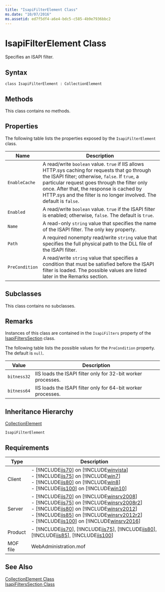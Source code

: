 ```yaml
---
title: "IsapiFilterElement Class"
ms.date: "10/07/2016"
ms.assetid: ed7f5df4-a6e4-bdc5-c585-4b9e7936bbc2
---
```

# IsapiFilterElement Class

Specifies an ISAPI filter.  
  
## Syntax  
  
```vbs  
class IsapiFilterElement : CollectionElement  
```  
  
## Methods  

 This class contains no methods.  
  
## Properties  

 The following table lists the properties exposed by the `IsapiFilterElement` class.  
  
|Name|Description|  
|----------|-----------------|  
|`EnableCache`|A read/write `boolean` value. `true` if IIS allows HTTP.sys caching for requests that go through the ISAPI filter; otherwise, `false`. If `true`, a particular request goes through the filter only once. After that, the response is cached by HTTP.sys and the filter is no longer involved. The default is `false`.|  
|`Enabled`|A read/write `boolean` value. `true` if the ISAPI filter is enabled; otherwise, `false`. The default is `true`.|  
|`Name`|A read-only `string` value that specifies the name of the ISAPI filter. The only key property.|  
|`Path`|A required nonempty read/write `string` value that specifies the full physical path to the DLL file of the ISAPI filter.|  
|`PreCondition`|A read/write `string` value that specifies a condition that must be satisfied before the ISAPI filter is loaded. The possible values are listed later in the Remarks section.|  
  
## Subclasses  

 This class contains no subclasses.  
  
## Remarks  

 Instances of this class are contained in the `IsapiFilters` property of the [IsapiFiltersSection](../wmi-provider/isapifilterssection-class.md) class.  
  
 The following table lists the possible values for the `PreCondition` property. The default is `null`.  
  
|Value|Description|  
|-----------|-----------------|  
|`bitness32`|IIS loads the ISAPI filter only for 32-bit worker processes.|  
|`bitness64`|IIS loads the ISAPI filter only for 64-bit worker processes.|  
  
## Inheritance Hierarchy  

 [CollectionElement](../wmi-provider/collectionelement-class.md)  
  
 `IsapiFilterElement`  
  
## Requirements  
  
|Type|Description|  
|----------|-----------------|  
|Client|-   [!INCLUDE[iis70](../wmi-provider/includes/iis70-md.md)] on [!INCLUDE[winvista](../wmi-provider/includes/winvista-md.md)]<br />-   [!INCLUDE[iis75](../wmi-provider/includes/iis75-md.md)] on [!INCLUDE[win7](../wmi-provider/includes/win7-md.md)]<br />-   [!INCLUDE[iis80](../wmi-provider/includes/iis80-md.md)] on [!INCLUDE[win8](../wmi-provider/includes/win8-md.md)]<br />-   [!INCLUDE[iis100](../wmi-provider/includes/iis100-md.md)] on [!INCLUDE[win10](../wmi-provider/includes/win10-md.md)]|  
|Server|-   [!INCLUDE[iis70](../wmi-provider/includes/iis70-md.md)] on [!INCLUDE[winsrv2008](../wmi-provider/includes/winsrv2008-md.md)]<br />-   [!INCLUDE[iis75](../wmi-provider/includes/iis75-md.md)] on [!INCLUDE[winsrv2008r2](../wmi-provider/includes/winsrv2008r2-md.md)]<br />-   [!INCLUDE[iis80](../wmi-provider/includes/iis80-md.md)] on [!INCLUDE[winsrv2012](../wmi-provider/includes/winsrv2012-md.md)]<br />-   [!INCLUDE[iis85](../wmi-provider/includes/iis85-md.md)] on [!INCLUDE[winsrv2012r2](../wmi-provider/includes/winsrv2012r2-md.md)]<br />-   [!INCLUDE[iis100](../wmi-provider/includes/iis100-md.md)] on [!INCLUDE[winsrv2016](../wmi-provider/includes/winsrv2016-md.md)]|  
|Product|-   [!INCLUDE[iis70](../wmi-provider/includes/iis70-md.md)], [!INCLUDE[iis75](../wmi-provider/includes/iis75-md.md)], [!INCLUDE[iis80](../wmi-provider/includes/iis80-md.md)], [!INCLUDE[iis85](../wmi-provider/includes/iis85-md.md)], [!INCLUDE[iis100](../wmi-provider/includes/iis100-md.md)]|  
|MOF file|WebAdministration.mof|  
  
## See Also  

 [CollectionElement Class](../wmi-provider/collectionelement-class.md)   
 [IsapiFiltersSection Class](../wmi-provider/isapifilterssection-class.md)
